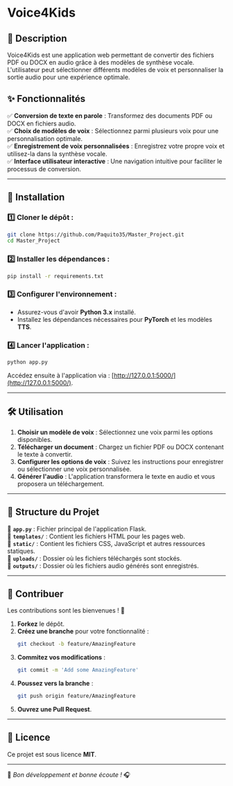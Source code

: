 # Voice4Kids

## 📖 Description

Voice4Kids est une application web permettant de convertir des fichiers PDF ou DOCX en audio grâce à des modèles de synthèse vocale. L'utilisateur peut sélectionner différents modèles de voix et personnaliser la sortie audio pour une expérience optimale.

## ✨ Fonctionnalités

✅ **Conversion de texte en parole** : Transformez des documents PDF ou DOCX en fichiers audio.    
✅ **Choix de modèles de voix** : Sélectionnez parmi plusieurs voix pour une personnalisation optimale.   
✅ **Enregistrement de voix personnalisées** : Enregistrez votre propre voix et utilisez-la dans la synthèse vocale.   
✅ **Interface utilisateur interactive** : Une navigation intuitive pour faciliter le processus de conversion.   

---

## 🚀 Installation

### 1️⃣ Cloner le dépôt :

```bash
git clone https://github.com/Paquito35/Master_Project.git
cd Master_Project
```

### 2️⃣ Installer les dépendances :

```bash
pip install -r requirements.txt
```

### 3️⃣ Configurer l'environnement :

- Assurez-vous d'avoir **Python 3.x** installé.   
- Installez les dépendances nécessaires pour **PyTorch** et les modèles **TTS**.   

### 4️⃣ Lancer l'application :

```bash
python app.py
```

Accédez ensuite à l'application via : [http://127.0.0.1:5000/](http://127.0.0.1:5000/).

---

## 🛠️ Utilisation

1. **Choisir un modèle de voix** : Sélectionnez une voix parmi les options disponibles.   
2. **Télécharger un document** : Chargez un fichier PDF ou DOCX contenant le texte à convertir.   
3. **Configurer les options de voix** : Suivez les instructions pour enregistrer ou sélectionner une voix personnalisée.   
4. **Générer l'audio** : L'application transformera le texte en audio et vous proposera un téléchargement.   

---

## 📂 Structure du Projet

📌 **`app.py`** : Fichier principal de l'application Flask.   
📌 **`templates/`** : Contient les fichiers HTML pour les pages web.   
📌 **`static/`** : Contient les fichiers CSS, JavaScript et autres ressources statiques.   
📌 **`uploads/`** : Dossier où les fichiers téléchargés sont stockés.   
📌 **`outputs/`** : Dossier où les fichiers audio générés sont enregistrés.    

---

## 🤝 Contribuer

Les contributions sont les bienvenues ! 🎉

1. **Forkez** le dépôt.   
2. **Créez une branche** pour votre fonctionnalité :   
   ```bash
   git checkout -b feature/AmazingFeature
   ```
3. **Commitez vos modifications** :   
   ```bash
   git commit -m 'Add some AmazingFeature'
   ```
4. **Poussez vers la branche** :   
   ```bash
   git push origin feature/AmazingFeature
   ```
5. **Ouvrez une Pull Request**.   

---

## 📜 Licence  

Ce projet est sous licence **MIT**.

---

🚀 _Bon développement et bonne écoute !_ 🎧
